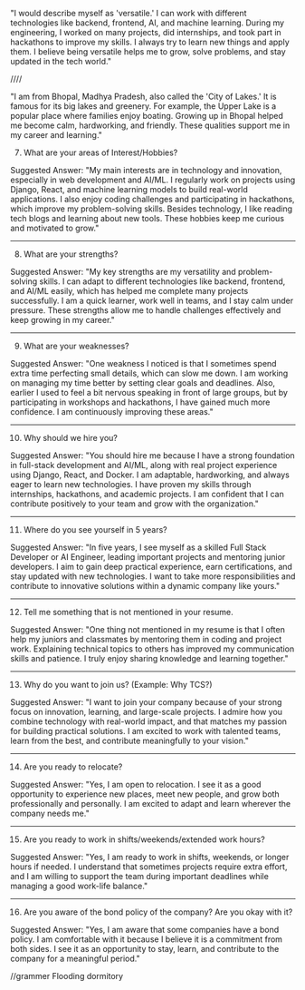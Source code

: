 "I would describe myself as 'versatile.' I can work with different technologies like backend, frontend, AI, and machine learning. During my engineering, I worked on many projects, did internships, and took part in hackathons to improve my skills. I always try to learn new things and apply them. I believe being versatile helps me to grow, solve problems, and stay updated in the tech world."








////


"I am from Bhopal, Madhya Pradesh, also called the 'City of Lakes.' It is famous for its big lakes and greenery. For example, the Upper Lake is a popular place where families enjoy boating. Growing up in Bhopal helped me become calm, hardworking, and friendly. These qualities support me in my career and learning."




7. What are your areas of Interest/Hobbies?

Suggested Answer:
"My main interests are in technology and innovation, especially in web development and AI/ML. I regularly work on projects using Django, React, and machine learning models to build real-world applications.
I also enjoy coding challenges and participating in hackathons, which improve my problem-solving skills. Besides technology, I like reading tech blogs and learning about new tools. These hobbies keep me curious and motivated to grow."


---

8. What are your strengths?

Suggested Answer:
"My key strengths are my versatility and problem-solving skills. I can adapt to different technologies like backend, frontend, and AI/ML easily, which has helped me complete many projects successfully.
I am a quick learner, work well in teams, and I stay calm under pressure. These strengths allow me to handle challenges effectively and keep growing in my career."


---

9. What are your weaknesses?

Suggested Answer:
"One weakness I noticed is that I sometimes spend extra time perfecting small details, which can slow me down. I am working on managing my time better by setting clear goals and deadlines.
Also, earlier I used to feel a bit nervous speaking in front of large groups, but by participating in workshops and hackathons, I have gained much more confidence. I am continuously improving these areas."


---

10. Why should we hire you?

Suggested Answer:
"You should hire me because I have a strong foundation in full-stack development and AI/ML, along with real project experience using Django, React, and Docker.
I am adaptable, hardworking, and always eager to learn new technologies. I have proven my skills through internships, hackathons, and academic projects. I am confident that I can contribute positively to your team and grow with the organization."


---

11. Where do you see yourself in 5 years?

Suggested Answer:
"In five years, I see myself as a skilled Full Stack Developer or AI Engineer, leading important projects and mentoring junior developers.
I aim to gain deep practical experience, earn certifications, and stay updated with new technologies. I want to take more responsibilities and contribute to innovative solutions within a dynamic company like yours."


---

12. Tell me something that is not mentioned in your resume.

Suggested Answer:
"One thing not mentioned in my resume is that I often help my juniors and classmates by mentoring them in coding and project work.
Explaining technical topics to others has improved my communication skills and patience. I truly enjoy sharing knowledge and learning together."


---

13. Why do you want to join us? (Example: Why TCS?)

Suggested Answer:
"I want to join your company because of your strong focus on innovation, learning, and large-scale projects. I admire how you combine technology with real-world impact, and that matches my passion for building practical solutions.
I am excited to work with talented teams, learn from the best, and contribute meaningfully to your vision."


---

14. Are you ready to relocate?

Suggested Answer:
"Yes, I am open to relocation. I see it as a good opportunity to experience new places, meet new people, and grow both professionally and personally. I am excited to adapt and learn wherever the company needs me."


---

15. Are you ready to work in shifts/weekends/extended work hours?

Suggested Answer:
"Yes, I am ready to work in shifts, weekends, or longer hours if needed. I understand that sometimes projects require extra effort, and I am willing to support the team during important deadlines while managing a good work-life balance."


---

16. Are you aware of the bond policy of the company? Are you okay with it?

Suggested Answer:
"Yes, I am aware that some companies have a bond policy. I am comfortable with it because I believe it is a commitment from both sides. I see it as an opportunity to stay, learn, and contribute to the company for a meaningful period."




//grammer
Flooding
dormitory
